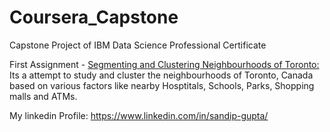 # Coursera_Capstone
Capstone Project of IBM Data Science Professional Certificate 

First Assignment - <a href="https://github.com/sandip-gupta/Coursera_Capstone/blob/master/Segmenting%20and%20Clustering%20Neighborhoods%20in%20Toronto.ipynb
">
Segmenting and Clustering Neighbourhoods of Toronto:</a> 
Its a attempt to study and cluster the neighbourhoods of Toronto, Canada based on various factors like nearby Hosptitals, Schools, Parks, Shopping malls and ATMs. 


My linkedin Profile:
https://www.linkedin.com/in/sandip-gupta/
